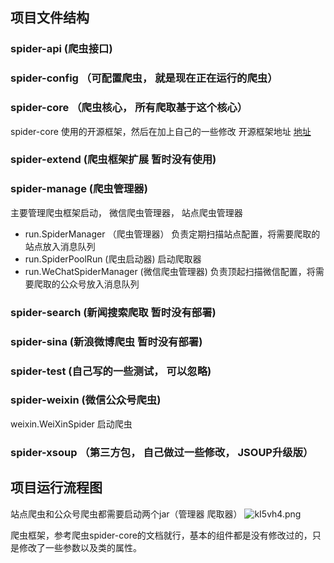 ## 项目文件结构
### spider-api (爬虫接口)
### spider-config （可配置爬虫， 就是现在正在运行的爬虫）

### spider-core （爬虫核心， 所有爬取基于这个核心）
spider-core 使用的开源框架，然后在加上自己的一些修改
开源框架地址 [地址](http://webmagic.io/docs/zh/)

### spider-extend (爬虫框架扩展 暂时没有使用)
### spider-manage (爬虫管理器)
主要管理爬虫框架启动， 微信爬虫管理器， 站点爬虫管理器
- run.SpiderManager （爬虫管理器） 负责定期扫描站点配置，将需要爬取的站点放入消息队列
- run.SpiderPoolRun (爬虫启动器) 启动爬取器
- run.WeChatSpiderManager (微信爬虫管理器) 负责顶起扫描微信配置，将需要爬取的公众号放入消息队列

### spider-search (新闻搜索爬取 暂时没有部署)
### spider-sina (新浪微博爬虫 暂时没有部署)
### spider-test (自己写的一些测试， 可以忽略)
### spider-weixin (微信公众号爬虫)
weixin.WeiXinSpider 启动爬虫

### spider-xsoup （第三方包， 自己做过一些修改， JSOUP升级版）
## 项目运行流程图
站点爬虫和公众号爬虫都需要启动两个jar（管理器 爬取器）
![kI5vh4.png](https://s2.ax1x.com/2019/02/26/kI5vh4.png)

爬虫框架，参考爬虫spider-core的文档就行，基本的组件都是没有修改过的，只是修改了一些参数以及类的属性。